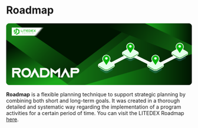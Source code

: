 # Roadmap

![](<.gitbook/assets/12. ROADMAP.svg>)

**Roadmap** is a flexible planning technique to support strategic planning by combining both short and long-term goals. It was created in a thorough detailed and systematic way regarding the implementation of a program activities for a certain period of time. You can visit the LITEDEX Roadmap [here](https://litedex.io).
